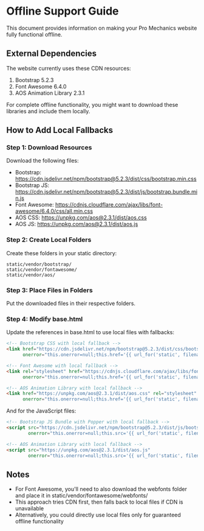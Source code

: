 # Offline Support Guide

This document provides information on making your Pro Mechanics website fully functional offline.

## External Dependencies

The website currently uses these CDN resources:

1. Bootstrap 5.2.3
2. Font Awesome 6.4.0 
3. AOS Animation Library 2.3.1

For complete offline functionality, you might want to download these libraries and include them locally.

## How to Add Local Fallbacks

### Step 1: Download Resources

Download the following files:
- Bootstrap: https://cdn.jsdelivr.net/npm/bootstrap@5.2.3/dist/css/bootstrap.min.css
- Bootstrap JS: https://cdn.jsdelivr.net/npm/bootstrap@5.2.3/dist/js/bootstrap.bundle.min.js
- Font Awesome: https://cdnjs.cloudflare.com/ajax/libs/font-awesome/6.4.0/css/all.min.css
- AOS CSS: https://unpkg.com/aos@2.3.1/dist/aos.css
- AOS JS: https://unpkg.com/aos@2.3.1/dist/aos.js

### Step 2: Create Local Folders

Create these folders in your static directory:
```
static/vendor/bootstrap/
static/vendor/fontawesome/
static/vendor/aos/
```

### Step 3: Place Files in Folders

Put the downloaded files in their respective folders.

### Step 4: Modify base.html

Update the references in base.html to use local files with fallbacks:

```html
<!-- Bootstrap CSS with local fallback -->
<link href="https://cdn.jsdelivr.net/npm/bootstrap@5.2.3/dist/css/bootstrap.min.css" rel="stylesheet" 
      onerror="this.onerror=null;this.href='{{ url_for('static', filename='vendor/bootstrap/bootstrap.min.css') }}';">

<!-- Font Awesome with local fallback -->
<link rel="stylesheet" href="https://cdnjs.cloudflare.com/ajax/libs/font-awesome/6.4.0/css/all.min.css"
      onerror="this.onerror=null;this.href='{{ url_for('static', filename='vendor/fontawesome/all.min.css') }}';">

<!-- AOS Animation Library with local fallback -->
<link href="https://unpkg.com/aos@2.3.1/dist/aos.css" rel="stylesheet"
      onerror="this.onerror=null;this.href='{{ url_for('static', filename='vendor/aos/aos.css') }}';">
```

And for the JavaScript files:

```html
<!-- Bootstrap JS Bundle with Popper with local fallback -->
<script src="https://cdn.jsdelivr.net/npm/bootstrap@5.2.3/dist/js/bootstrap.bundle.min.js"
        onerror="this.onerror=null;this.src='{{ url_for('static', filename='vendor/bootstrap/bootstrap.bundle.min.js') }}';"></script>

<!-- AOS Animation Library with local fallback -->
<script src="https://unpkg.com/aos@2.3.1/dist/aos.js"
        onerror="this.onerror=null;this.src='{{ url_for('static', filename='vendor/aos/aos.js') }}';"></script>
```

## Notes

- For Font Awesome, you'll need to also download the webfonts folder and place it in static/vendor/fontawesome/webfonts/
- This approach tries CDN first, then falls back to local files if CDN is unavailable
- Alternatively, you could directly use local files only for guaranteed offline functionality